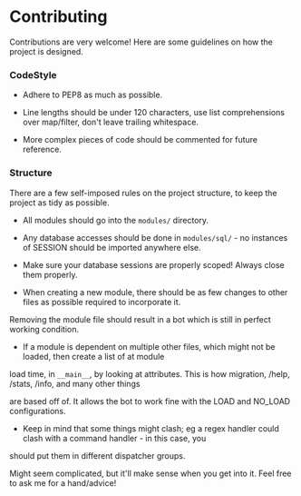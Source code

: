 # Contributing

Contributions are very welcome! Here are some guidelines on how the project is designed.

### CodeStyle

- Adhere to PEP8 as much as possible.

- Line lengths should be under 120 characters, use list comprehensions over map/filter, don't leave trailing whitespace.

- More complex pieces of code should be commented for future reference.

### Structure

There are a few self-imposed rules on the project structure, to keep the project as tidy as possible.

- All modules should go into the `modules/` directory.

- Any database accesses should be done in `modules/sql/` - no instances of SESSION should be imported anywhere else.

- Make sure your database sessions are properly scoped! Always close them properly.

- When creating a new module, there should be as few changes to other files as possible required to incorporate it.

Removing the module file should result in a bot which is still in perfect working condition.

- If a module is dependent on multiple other files, which might not be loaded, then create a list of at module

load time, in `__main__`, by looking at attributes. This is how migration, /help, /stats, /info, and many other things

are based off of. It allows the bot to work fine with the LOAD and NO_LOAD configurations.

- Keep in mind that some things might clash; eg a regex handler could clash with a command handler - in this case, you 

should put them in different dispatcher groups.

Might seem complicated, but it'll make sense when you get into it. Feel free to ask me for a hand/advice!

